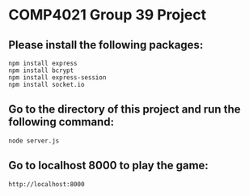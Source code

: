 # COMP4021 Group 39 Project

## Please install the following packages:
```
npm install express
npm install bcrypt
npm install express-session
npm install socket.io
```

## Go to the directory of this project and run the following command:
```
node server.js
```

## Go to localhost 8000 to play the game:
```
http://localhost:8000
```
